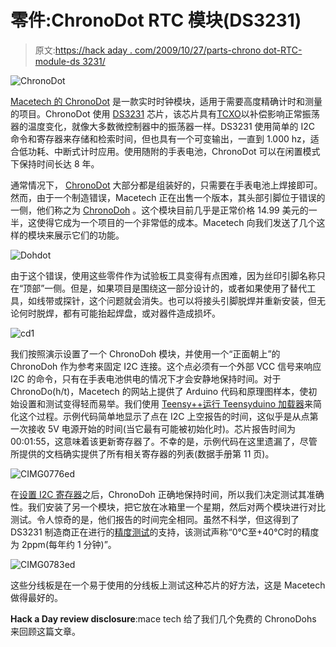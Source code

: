 # 零件:ChronoDot RTC 模块(DS3231)

> 原文:[https://hack aday . com/2009/10/27/parts-chrono dot-RTC-module-ds 3231/](https://hackaday.com/2009/10/27/parts-chronodot-rtc-module-ds3231/)

![ChronoDot](../Images/7c00e85f19a77d3055d2585bf13cc135.png "ChronoDot")

[Macetech 的 ChronoDot](http://docs.macetech.com/doku.php/chronodot) 是一款实时时钟模块，适用于需要高度精确计时和测量的项目。ChronoDot 使用 [DS3231](http://www.maxim-ic.com/quick_view2.cfm/qv_pk/4627) 芯片，该芯片具有[TCXO](http://www.wenzel.com/documents/tcxo.html)以补偿影响正常振荡器的温度变化，就像大多数微控制器中的振荡器一样。DS3231 使用简单的 I2C 命令和寄存器来存储和检索时间，但也具有一个可变输出，一直到 1.000 hz，适合低功耗、中断式计时应用。使用随附的手表电池，ChronoDot 可以在闲置模式下保持时间长达 8 年。

通常情况下， [ChronoDot](http://macetech.com/store/index.php?main_page=product_info&cPath=5&products_id=8) 大部分都是组装好的，只需要在手表电池上焊接即可。然而，由于一个制造错误，Macetech 正在出售一个版本，其头部引脚位于错误的一侧，他们称之为 [ChronoDoh](http://macetech.com/store/index.php?main_page=product_info&cPath=5&products_id=15) 。这个模块目前几乎是正常价格 14.99 美元的一半，这使得它成为一个项目的一个非常低的成本。Macetech 向我们发送了几个这样的模块来展示它们的功能。

![Dohdot](../Images/0c25a50537a5acdb295035718eb0695e.png "Dohdot")

由于这个错误，使用这些零件作为试验板工具变得有点困难，因为丝印引脚名称只在“顶部”一侧。但是，如果项目是围绕这一部分设计的，或者如果使用了替代工具，如线带或探针，这个问题就会消失。也可以将接头引脚脱焊并重新安装，但无论何时脱焊，都有可能抬起焊盘，或对器件造成损坏。

![cd1](../Images/1bf61c056a114345b709e0dd9aa88bbc.png "Preparing to solder the battery on.")

我们按照演示设置了一个 ChronoDoh 模块，并使用一个“正面朝上”的 ChronoDoh 作为参考来固定 I2C 连接。这个点必须有一个外部 VCC 信号来响应 I2C 的命令，只有在手表电池供电的情况下才会安静地保持时间。对于 ChronoDo(h/t)，Macetech 的网站上提供了 Arduino 代码和原理图样本，使初始设置和测试变得轻而易举。我们使用 [Teensy++运行 Teensyduino 加载器](http://www.pjrc.com/teensy/teensyduino.html)来简化这个过程。示例代码简单地显示了点在 I2C 上空报告的时间，这似乎是从点第一次接收 5V 电源开始的时间(当它最有可能被初始化时)。芯片报告时间为 00:01:55，这意味着该更新寄存器了。不幸的是，示例代码在这里遗漏了，尽管所提供的文档确实提供了所有相关寄存器的列表(数据手册第 11 页)。

![CIMG0776ed](../Images/f880e42c2c70de3e8342e71d14ed0644.png "Soldered battery next to unpopulated dot.")

在[设置 I2C 寄存器](http://www.robot-electronics.co.uk/htm/using_the_i2c_bus.htm)之后，ChronoDoh 正确地保持时间，所以我们决定测试其准确性。我们安装了另一个模块，把它放在冰箱里一个星期，然后对两个模块进行对比测试。令人惊奇的是，他们报告的时间完全相同。虽然不科学，但这得到了 DS3231 制造商正在进行的[精度测试](http://www.maxim-ic.com/products/timers/DS3231_demo/)的支持，该测试声称“0℃至+40℃时的精度为 2ppm(每年约 1 分钟)”。

![CIMG0783ed](../Images/6d4449b67f25d1e4b05dc8dcf27eacf8.png "Both dots on a breadboard with the Teensy++")

这些分线板是在一个易于使用的分线板上测试这种芯片的好方法，这是 Macetech 做得最好的。

**Hack a Day review disclosure**:mace tech 给了我们几个免费的 ChronoDohs 来回顾这篇文章。